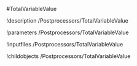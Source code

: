 <!-- MOOSE Object Documentation Stub: Remove this when content is added. -->
#TotalVariableValue

!description /Postprocessors/TotalVariableValue

!parameters /Postprocessors/TotalVariableValue

!inputfiles /Postprocessors/TotalVariableValue

!childobjects /Postprocessors/TotalVariableValue
